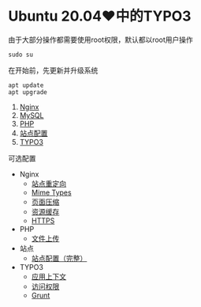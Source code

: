 # Ubuntu 20.04♥中的TYPO3

由于大部分操作都需要使用root权限，默认都以root用户操作

    sudo su

在开始前，先更新并升级系统

    apt update
    apt upgrade

1. [Nginx](Nginx.md)
2. [MySQL](MySQL.md)
3. [PHP](PHP.md)
4. [站点配置](Site.md)
5. [TYPO3](TYPO3.md)

可选配置
* Nginx
    * [站点重定向](Redirect.md)
    * [Mime Types](MimeTypes.md)
    * [页面压缩](GZip.md)
    * [资源缓存](Expires.md)
    * [HTTPS](Https.md)
* PHP
    * [文件上传](Upload.md)
* 站点
    * [站点配置（完整）](SiteConfiguration.md)
* TYPO3
    * [应用上下文](ApplicationContext.md)
    * [访问权限](Access.md)
    * [Grunt](Grunt.md)
